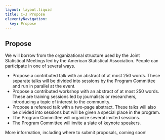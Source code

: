```yaml
---
layout: layout.liquid
title: C+J Propose
eleventyNavigation:
  key: Propose
---
```


## Propose

We will borrow from the organizational structure used by the Joint Statistical Meetings led by the American Statistical Association. People can participate in one of several ways.

* Propose a contributed talk with an abstract of at most 250 words. These separate talks will be divided into sessions by the Program Committee and run in parallel at the event.
* Propose a contributed workshop with an abstract of at most 250 words. These are training sessions led by journalists or researchers, introducing a topic of interest to the community.
* Propose a refereed talk with a two-page abstract. These talks will also be divided into sessions but will be given a special place in the program.
* The Program Committee will organize several invited sessions.
* The Program Committee will invite a slate of keynote speakers.

More information, including where to submit proposals, coming soon!